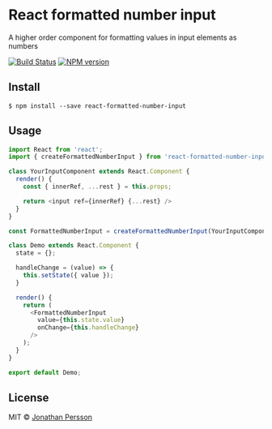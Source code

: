 # React formatted number input

A higher order component for formatting values in input elements as numbers


[![Build Status][travis-image]][travis-url]
[![NPM version][npm-image]][npm-url]


## Install

```
$ npm install --save react-formatted-number-input
```


## Usage

```ts
import React from 'react';
import { createFormattedNumberInput } from 'react-formatted-number-input';

class YourInputComponent extends React.Component {
  render() {
    const { innerRef, ...rest } = this.props;

    return <input ref={innerRef} {...rest} />
  }
}

const FormattedNumberInput = createFormattedNumberInput(YourInputComponent, { precision: 2 });

class Demo extends React.Component {
  state = {};

  handleChange = (value) => {
    this.setState({ value });
  }

  render() {
    return (
      <FormattedNumberInput
        value={this.state.value}
        onChange={this.handleChange}
      />
    );
  }
}

export default Demo;
```


## License

MIT © [Jonathan Persson](https://github.com/jonathanp)

[npm-url]: https://npmjs.org/package/react-formatted-number-input
[npm-image]: https://badge.fury.io/js/react-formatted-number-input.svg
[travis-image]: https://travis-ci.org/jonathanp/react-formatted-number-input.svg
[travis-url]: https://travis-ci.org/jonathanp/react-formatted-number-input